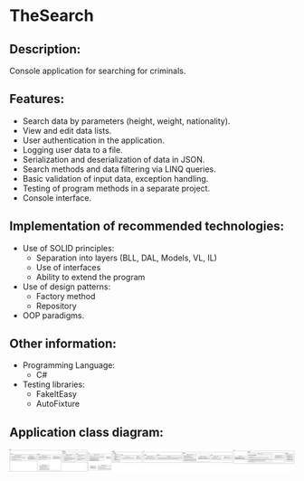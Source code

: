 # TheSearch

## Description:

Console application for searching for criminals.

## Features:

- Search data by parameters (height, weight, nationality).
- View and edit data lists.
- User authentication in the application.
- Logging user data to a file.
- Serialization and deserialization of data in JSON.
- Search methods and data filtering via LINQ queries.
- Basic validation of input data, exception handling.
- Testing of program methods in a separate project.
- Console interface.

## Implementation of recommended technologies:
- Use of SOLID principles:
    - Separation into layers (BLL, DAL, Models, VL, IL)
    - Use of interfaces
    - Ability to extend the program
- Use of design patterns:
    - Factory method
    - Repository
- OOP paradigms.

## Other information:
- Programming Language:
    - С#
- Testing libraries:
    - FakeItEasy
    - AutoFixture
## Application class diagram:
![class_diagram.svg](class_diagram.svg)
